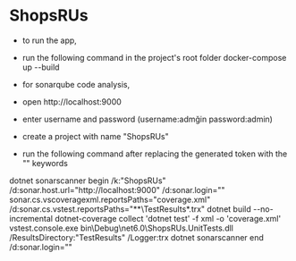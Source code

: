 # ShopsRUs
- to run the app, 
- run the following command in the project's root folder 
docker-compose up --build

- for sonarqube code analysis,
- open http://localhost:9000
- enter username and password (username:admğin password:admin)
- create a project with name "ShopsRUs"
- run the following command after replacing the generated token with the "<TOKEN>" keywords 
  
dotnet sonarscanner begin /k:"ShopsRUs" /d:sonar.host.url="http://localhost:9000"  /d:sonar.login="<TOKEN>" sonar.cs.vscoveragexml.reportsPaths="coverage.xml" /d:sonar.cs.vstest.reportsPaths="**\TestResults\*.trx"
dotnet build --no-incremental
dotnet-coverage collect 'dotnet test' -f xml  -o 'coverage.xml'
vstest.console.exe bin\Debug\net6.0\ShopsRUs.UnitTests.dll /ResultsDirectory:"TestResults" /Logger:trx
dotnet sonarscanner end /d:sonar.login="<TOKEN>"
